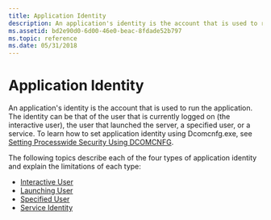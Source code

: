 ```yaml
---
title: Application Identity
description: An application's identity is the account that is used to run the application.
ms.assetid: bd2e90d0-6d00-46e0-beac-8fdade52b797
ms.topic: reference
ms.date: 05/31/2018
---
```


# Application Identity

An application's identity is the account that is used to run the application. The identity can be that of the user that is currently logged on (the interactive user), the user that launched the server, a specified user, or a service. To learn how to set application identity using Dcomcnfg.exe, see [Setting Processwide Security Using DCOMCNFG](setting-processwide-security-using-dcomcnfg.md).

The following topics describe each of the four types of application identity and explain the limitations of each type:

-   [Interactive User](interactive-user.md)
-   [Launching User](launching-user.md)
-   [Specified User](specified-user.md)
-   [Service Identity](service-identity.md)

 

 




